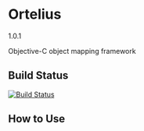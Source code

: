 # Ortelius

1.0.1

Objective-C object mapping framework

## Build Status

[![Build Status](https://travis-ci.org/exsortis/Ortelius.svg)](https://travis-ci.org/exsortis/Ortelius)

## How to Use


